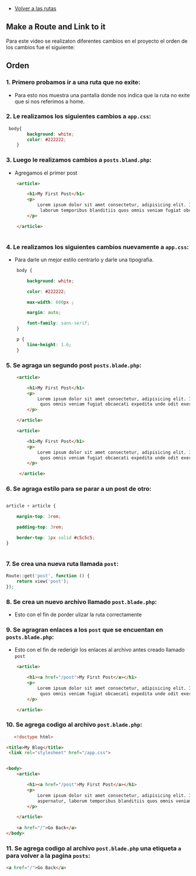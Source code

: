 - [Volver a las rutas](/Readme.md)

## Make a Route and Link to it 

Para este video se realizaton diferentes cambios en el proyecto el orden de los cambios fue el siguiente: 

## Orden


### 1. **Primero probamos ir a una ruta que no exite:** 
  
  - Para esto nos muestra una pantalla donde nos indica que la ruta no exite que si nos referimos a home.
  
### 2. **Le realizamos los siguientes cambios a `app.css`:**

```css
 body{
        background: white;
        color: #222222;
    }
``` 

### 3. **Luego le realizamos cambios a  `posts.bland.php`:**

  - Agregamos el primer post

```html
    <article>

        <h1>My First Post</h1>
        <p>
            Lorem ipsum dolor sit amet consectetur, adipisicing elit. Iure, dolorem? Repellat culpa quas aspernatur,
             laborum temporibus blanditiis quos omnis veniam fugiat obcaecati expedita unde odit exercitationem consequatur est labore velit.
        </p>

    </article>
 
``` 

### 4. **Le realizamos los siguientes cambios nuevamente a `app.css`:**

- Para darle un mejor estilo centrarlo y darle una tipografia.

```css
    body {

        background: white;

        color: #222222;

        max-width: 600px ; 

        margin: auto;

        font-family: sans-serif;
    }

    p {
        line-height: 1.6;
    }
```

### 5. **Se agraga un segundo post `posts.blade.php`:**


```html
    <article>

        <h1>My First Post</h1>
        <p>
            Lorem ipsum dolor sit amet consectetur, adipisicing elit. Iure, dolorem? Repellat culpa quas aspernatur, laborum temporibus blanditiis
             quos omnis veniam fugiat obcaecati expedita unde odit exercitationem consequatur est labore velit.
        </p>

    </article>

    <article>

        <h1>My First Post</h1>
        <p>
            Lorem ipsum dolor sit amet consectetur, adipisicing elit. Iure, dolorem? Repellat culpa quas aspernatur, laborum temporibus blanditiis
             quos omnis veniam fugiat obcaecati expedita unde odit exercitationem consequatur est labore velit.
        </p>

     </article>
``` 

### 6. **Se agraga estilo para se parar a un post de otro:**

```css

article + article {

    margin-top: 3rem;

    padding-top: 3rem;

    border-top: 1px solid #c5c5c5;
}
   
```

### 7. **Se crea una nueva ruta llamada `post`:**

```php
Route::get('post', function () {
    return view('post');
});
```

### 8. **Se crea un nuevo archivo llamado `post.blade.php`:** 
   
- Esto con el fin de porder ulizar la ruta correctamente


### 9. **Se agragran enlaces a los `post` que se encuentan en `posts.blade.php`:** 
   
 - Esto con el fin de rederigir los enlaces al archivo antes creado llamado `post`

```html
    <article>

        <h1><a href="/post">My First Post</a></h1>
        <p>
            Lorem ipsum dolor sit amet consectetur, adipisicing elit. Iure, dolorem? Repellat culpa quas aspernatur, laborum temporibus blanditiis
             quos omnis veniam fugiat obcaecati expedita unde odit exercitationem consequatur est labore velit.
        </p>

    </article>
```

### 10. **Se agrega codigo al archivo `post.blade.php`:** 
   


```html
   <!doctype html> 

<title>My Blog</title>
 <link rel="stylesheet" href="/app.css">


<body>
    <article>

        <h1><a href="/post">My First Post</a></h1>
        <p>
            Lorem ipsum dolor sit amet consectetur, adipisicing elit. Iure, dolorem? Repellat culpa quas 
            aspernatur, laborum temporibus blanditiis quos omnis veniam fugiat obcaecati expedita unde odit exercitationem consequatur est labore velit.
        </p>

    </article>
    
    <a href="/">Go Back</a>
</body>
```

### 11. **Se agrega codigo al archivo `post.blade.php` una etiqueta `a` para volver a la pagina `posts`:** 
    
```html
<a href="/">Go Back</a>

```


